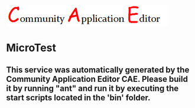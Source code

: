 ![CAE](https://github.com/patricia-cae/application-92/blob/master/microservice-93/img/logo.png)  

MicroTest
===================


This service was automatically generated by the Community Application Editor CAE. Please build it by running "ant" and run it by executing the start scripts located in the 'bin' folder.
---------------
